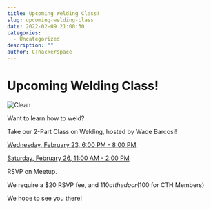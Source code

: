 ```yaml
---
title: Upcoming Welding Class!
slug: upcoming-welding-class
date: 2022-02-09 21:00:30
categories:
  - Uncategorized
description: ""
author: CThackerspace
---
```


# Upcoming Welding Class!

![Clean](/uploads/2022/02/clean_489576933.jpeg)

Want to learn how to weld?

Take our 2-Part Class on Welding, hosted by Wade Barcosi!

[Wednesday, February 23, 6:00 PM - 8:00 PM](https://www.meetup.com/CT-Hackerspace/events/283869328/)  

[Saturday, February 26, 11:00 AM - 2:00 PM](https://www.meetup.com/CT-Hackerspace/events/283871624/)

RSVP on Meetup.

We require a $20 RSVP fee, and $110 at the door ($100 for CTH Members)

We hope to see you there!
